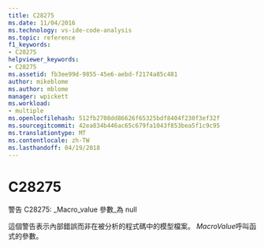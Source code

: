 ```yaml
---
title: C28275
ms.date: 11/04/2016
ms.technology: vs-ide-code-analysis
ms.topic: reference
f1_keywords:
- C28275
helpviewer_keywords:
- C28275
ms.assetid: fb3ee99d-9855-45e6-aebd-f2174a85c481
author: mikeblome
ms.author: mblome
manager: wpickett
ms.workload:
- multiple
ms.openlocfilehash: 512fb2708dd86626f65325bdf8404f230f3ef32f
ms.sourcegitcommit: 42ea834b446ac65c679fa1043f853bea5f1c9c95
ms.translationtype: MT
ms.contentlocale: zh-TW
ms.lasthandoff: 04/19/2018
---
```

# <a name="c28275"></a>C28275
警告 C28275: _Macro_value 參數\_為 null

 這個警告表示內部錯誤而非在被分析的程式碼中的模型檔案。 *MacroValue*呼叫函式的參數。